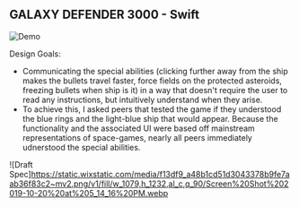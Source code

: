 ## GALAXY DEFENDER 3000 - Swift

![Demo](Galaxy-Defender-3000.gif)

Design Goals: 
- Communicating the special abilities (clicking further away from the ship makes the bullets travel faster, force fields on the protected asteroids, freezing bullets when ship is it) in a way that doesn't require the user to read any instructions, but intuitively understand when they arise.
- To achieve this, I asked peers that tested the game if they understood the blue rings and the light-blue ship that would appear. Because the functionality and the associated UI were based off mainstream representations of space-games, nearly all peers immediately udnerstood the special abilities.

![Draft Spec]https://static.wixstatic.com/media/f13df9_a48b1cd51d3043378b9fe7aab36f83c2~mv2.png/v1/fill/w_1079,h_1232,al_c,q_90/Screen%20Shot%202019-10-20%20at%205_14_16%20PM.webp
